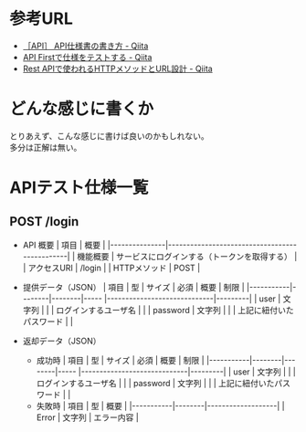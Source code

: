 # 参考URL

- [［API］ API仕様書の書き方 - Qiita](https://qiita.com/sunstripe2011/items/9230396febfab2eae2c2)
- [API Firstで仕様をテストする - Qiita](https://qiita.com/shunjikonishi/items/87391a9a5262f4ec6dca)
- [Rest APIで使われるHTTPメソッドとURL設計 - Qiita](https://qiita.com/sfp_waterwalker/items/765abc2b53cc11d5e367)


# どんな感じに書くか

とりあえず、こんな感じに書けば良いのかもしれない。  
多分は正解は無い。






# APIテスト仕様一覧

## POST /login

- API 概要
    | 項目          | 概要                                          |
    |---------------|-----------------------------------------------|
    | 機能概要      | サービスにログインする（トークンを取得する）  |
    | アクセスURI   | /login                                        |
    | HTTPメソッド  | POST                                          |


- 提供データ（JSON）
    | 項目      | 型     | サイズ | 必須 | 概要                        | 制限    |
    |-----------|--------|--------|----- |-----------------------------|---------|
    | user      | 文字列 |        |      | ログインするユーザ名        |         |
    | password  | 文字列 |        |      | 上記に紐付いたパスワード    |         |



- 返却データ（JSON）
    - 成功時
        | 項目      | 型     | サイズ | 必須 | 概要                        | 制限    |
        |-----------|--------|--------|----- |-----------------------------|---------|
        | user      | 文字列 |        |      | ログインするユーザ名        |         |
        | password  | 文字列 |        |      | 上記に紐付いたパスワード    |         |
    - 失敗時
        | 項目      | 型     | 概要              |
        |-----------|--------|-------------------|
        | Error     | 文字列 | エラー内容        |






